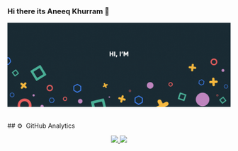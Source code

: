### Hi there its Aneeq Khurram 👋


<a align="left"> <img src="https://raw.githubusercontent.com/ShoaibKakal/aneeqkhurram007/main/aneeq_gif.gif" alt="shoaibkakal" /> </a>

</br>
##  ⚙️ &nbsp;GitHub Analytics

<p align="center">
<a href="https://github.com/aneeqkhurram007">
  <img height="180em" src="https://github-readme-stats-eight-theta.vercel.app/api?username=aneeqkhurram007&show_icons=true&theme=algolia&include_all_commits=true&count_private=true"/>
  <img height="180em" src="https://github-readme-stats-eight-theta.vercel.app/api/top-langs/?username=aneeqkhurram007&layout=compact&langs_count=8&theme=algolia"/>
</a>
</p>


<!--
**aneeqkhurram007/aneeqkhurram007** is a ✨ _special_ ✨ repository because its `README.md` (this file) appears on your GitHub profile.

Here are some ideas to get you started:

- 🔭 I’m currently working on ...
- 🌱 I’m currently learning ...
- 👯 I’m looking to collaborate on ...
- 🤔 I’m looking for help with ...
- 💬 Ask me about ...
- 📫 How to reach me: ...
- 😄 Pronouns: ...
- ⚡ Fun fact: ...
-->

